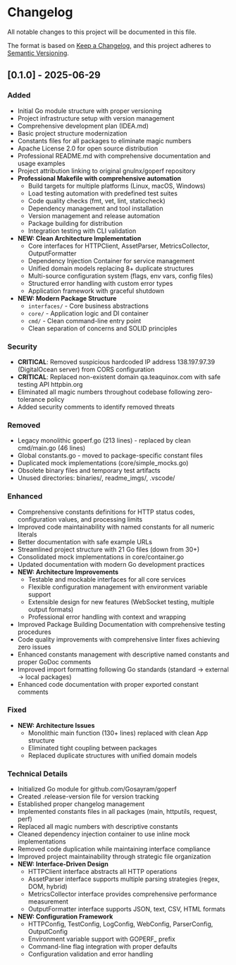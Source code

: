 # Changelog

All notable changes to this project will be documented in this file.

The format is based on [Keep a Changelog](https://keepachangelog.com/en/1.0.0/),
and this project adheres to [Semantic Versioning](https://semver.org/spec/v2.0.0.html).

## [0.1.0] - 2025-06-29

### Added
- Initial Go module structure with proper versioning
- Project infrastructure setup with version management
- Comprehensive development plan (IDEA.md)
- Basic project structure modernization
- Constants files for all packages to eliminate magic numbers
- Apache License 2.0 for open source distribution
- Professional README.md with comprehensive documentation and usage examples
- Project attribution linking to original gnulnx/goperf repository
- **Professional Makefile with comprehensive automation**
  - Build targets for multiple platforms (Linux, macOS, Windows)
  - Load testing automation with predefined test suites
  - Code quality checks (fmt, vet, lint, staticcheck)
  - Dependency management and tool installation
  - Version management and release automation
  - Package building for distribution
  - Integration testing with CLI validation
- **NEW: Clean Architecture Implementation**
  - Core interfaces for HTTPClient, AssetParser, MetricsCollector, OutputFormatter
  - Dependency Injection Container for service management
  - Unified domain models replacing 8+ duplicate structures
  - Multi-source configuration system (flags, env vars, config files)
  - Structured error handling with custom error types
  - Application framework with graceful shutdown
- **NEW: Modern Package Structure**
  - `interfaces/` - Core business abstractions
  - `core/` - Application logic and DI container
  - `cmd/` - Clean command-line entry point
  - Clean separation of concerns and SOLID principles

### Security
- **CRITICAL**: Removed suspicious hardcoded IP address 138.197.97.39 (DigitalOcean server) from CORS configuration
- **CRITICAL**: Replaced non-existent domain qa.teaquinox.com with safe testing API httpbin.org
- Eliminated all magic numbers throughout codebase following zero-tolerance policy
- Added security comments to identify removed threats

### Removed
- Legacy monolithic goperf.go (213 lines) - replaced by clean cmd/main.go (46 lines)  
- Global constants.go - moved to package-specific constant files
- Duplicated mock implementations (core/simple_mocks.go)
- Obsolete binary files and temporary test artifacts
- Unused directories: binaries/, readme_imgs/, .vscode/

### Enhanced
- Comprehensive constants definitions for HTTP status codes, configuration values, and processing limits
- Improved code maintainability with named constants for all numeric literals
- Better documentation with safe example URLs
- Streamlined project structure with 21 Go files (down from 30+)
- Consolidated mock implementations in core/container.go  
- Updated documentation with modern Go development practices
- **NEW: Architecture Improvements**
  - Testable and mockable interfaces for all core services
  - Flexible configuration management with environment variable support
  - Extensible design for new features (WebSocket testing, multiple output formats)
  - Professional error handling with context and wrapping
- Improved Package Building Documentation with comprehensive testing procedures
- Code quality improvements with comprehensive linter fixes achieving zero issues
- Enhanced constants management with descriptive named constants and proper GoDoc comments
- Improved import formatting following Go standards (standard → external → local packages)
- Enhanced code documentation with proper exported constant comments

### Fixed
- **NEW: Architecture Issues**
  - Monolithic main function (130+ lines) replaced with clean App structure
  - Eliminated tight coupling between packages
  - Replaced duplicate structures with unified domain models

### Technical Details
- Initialized Go module for github.com/Gosayram/goperf
- Created .release-version file for version tracking
- Established proper changelog management
- Implemented constants files in all packages (main, httputils, request, perf)
- Replaced all magic numbers with descriptive constants
- Cleaned dependency injection container to use inline mock implementations
- Removed code duplication while maintaining interface compliance
- Improved project maintainability through strategic file organization
- **NEW: Interface-Driven Design**
  - HTTPClient interface abstracts all HTTP operations
  - AssetParser interface supports multiple parsing strategies (regex, DOM, hybrid)
  - MetricsCollector interface provides comprehensive performance measurement
  - OutputFormatter interface supports JSON, text, CSV, HTML formats
- **NEW: Configuration Framework**
  - HTTPConfig, TestConfig, LogConfig, WebConfig, ParserConfig, OutputConfig
  - Environment variable support with GOPERF_ prefix
  - Command-line flag integration with proper defaults
  - Configuration validation and error handling 
